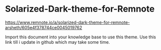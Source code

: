 # Solarized-Dark-theme-for-Remnote

https://www.remnote.io/a/solarized-dark-theme-for-remnote-arsheth/605e4f378744ce0045019762

Import this document into your knowledge base to use this theme. Use this link till i update in github which may take some time.
